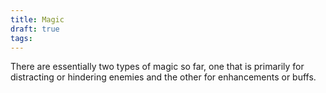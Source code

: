 ```yaml
---
title: Magic
draft: true
tags:
---
```

There are essentially two types of magic so far, one that is primarily for distracting or hindering enemies and the other for enhancements or buffs.